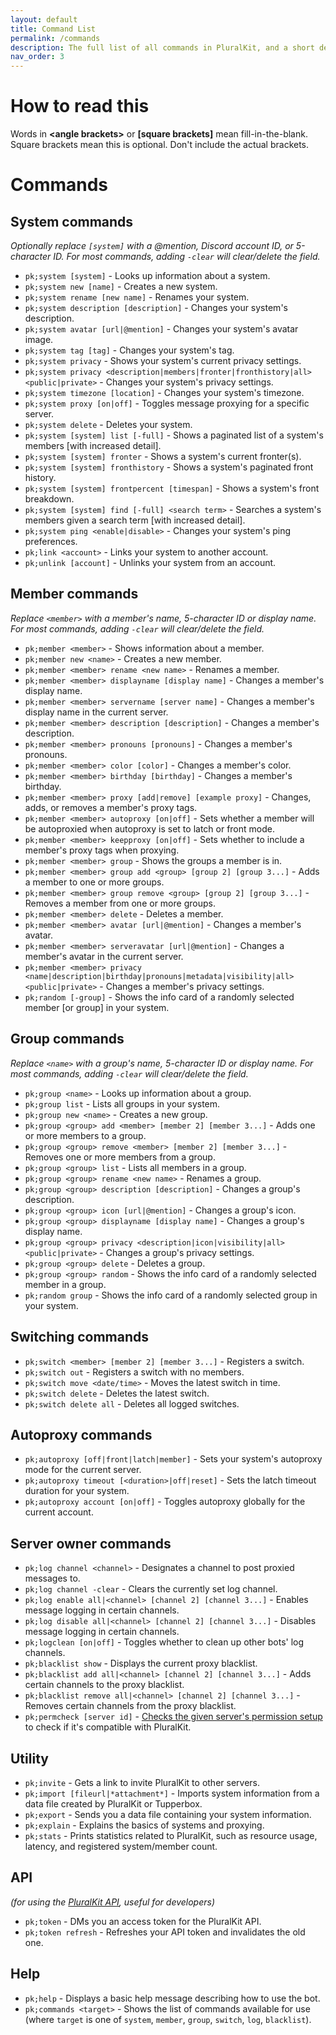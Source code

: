 ```yaml
---
layout: default
title: Command List
permalink: /commands
description: The full list of all commands in PluralKit, and a short description of what they do.
nav_order: 3
---
```


# How to read this
Words in **\<angle brackets>** or **[square brackets]** mean fill-in-the-blank. Square brackets mean this is optional. Don't include the actual brackets.

# Commands
## System commands
*Optionally replace `[system]` with a @mention, Discord account ID, or 5-character ID. For most commands, adding `-clear` will clear/delete the field.*
- `pk;system [system]` - Looks up information about a system.
- `pk;system new [name]` - Creates a new system.
- `pk;system rename [new name]` - Renames your system.
- `pk;system description [description]` - Changes your system's description.
- `pk;system avatar [url|@mention]` - Changes your system's avatar image.
- `pk;system tag [tag]` - Changes your system's tag.
- `pk;system privacy` - Shows your system's current privacy settings.
- `pk;system privacy <description|members|fronter|fronthistory|all> <public|private>` - Changes your system's privacy settings.
- `pk;system timezone [location]` - Changes your system's timezone.
- `pk;system proxy [on|off]` - Toggles message proxying for a specific server.
- `pk;system delete` - Deletes your system.
- `pk;system [system] list [-full]` - Shows a paginated list of a system's members [with increased detail].
- `pk;system [system] fronter` - Shows a system's current fronter(s).
- `pk;system [system] fronthistory` - Shows a system's paginated front history.
- `pk;system [system] frontpercent [timespan]` - Shows a system's front breakdown.
- `pk;system [system] find [-full] <search term>` - Searches a system's members given a search term [with increased detail].
- `pk;system ping <enable|disable>` - Changes your system's ping preferences.
- `pk;link <account>` - Links your system to another account.
- `pk;unlink [account]` - Unlinks your system from an account.

## Member commands
*Replace `<member>` with a member's name, 5-character ID or display name. For most commands, adding `-clear` will clear/delete the field.*
- `pk;member <member>` - Shows information about a member.
- `pk;member new <name>` - Creates a new member.
- `pk;member <member> rename <new name>` - Renames a member.
- `pk;member <member> displayname [display name]` - Changes a member's display name.
- `pk;member <member> servername [server name]` - Changes a member's display name in the current server.
- `pk;member <member> description [description]` - Changes a member's description.
- `pk;member <member> pronouns [pronouns]` - Changes a member's pronouns.
- `pk;member <member> color [color]` - Changes a member's color.
- `pk;member <member> birthday [birthday]` - Changes a member's birthday.
- `pk;member <member> proxy [add|remove] [example proxy]` - Changes, adds, or removes a member's proxy tags.
- `pk;member <member> autoproxy [on|off]` - Sets whether a member will be autoproxied when autoproxy is set to latch or front mode.
- `pk;member <member> keepproxy [on|off]` - Sets whether to include a member's proxy tags when proxying.
- `pk;member <member> group` - Shows the groups a member is in.
- `pk;member <member> group add <group> [group 2] [group 3...]` - Adds a member to one or more groups.
- `pk;member <member> group remove <group> [group 2] [group 3...]` - Removes a member from one or more groups.
- `pk;member <member> delete` - Deletes a member.
- `pk;member <member> avatar [url|@mention]` - Changes a member's avatar.
- `pk;member <member> serveravatar [url|@mention]` - Changes a member's avatar in the current server.
- `pk;member <member> privacy <name|description|birthday|pronouns|metadata|visibility|all> <public|private>` - Changes a member's privacy settings.
- `pk;random [-group]` - Shows the info card of a randomly selected member [or group] in your system.

## Group commands
*Replace `<name>` with a group's name, 5-character ID or display name. For most commands, adding `-clear` will clear/delete the field.*
- `pk;group <name>` - Looks up information about a group.
- `pk;group list` - Lists all groups in your system.
- `pk;group new <name>` - Creates a new group.
- `pk;group <group> add <member> [member 2] [member 3...]` - Adds one or more members to a group.
- `pk;group <group> remove <member> [member 2] [member 3...]` - Removes one or more members from a group.
- `pk;group <group> list` - Lists all members in a group.
- `pk;group <group> rename <new name>` - Renames a group.
- `pk;group <group> description [description]` - Changes a group's description.
- `pk;group <group> icon [url|@mention]` - Changes a group's icon.
- `pk;group <group> displayname [display name]` - Changes a group's display name.
- `pk;group <group> privacy <description|icon|visibility|all> <public|private>` - Changes a group's privacy settings.
- `pk;group <group> delete` - Deletes a group.
- `pk;group <group> random` - Shows the info card of a randomly selected member in a group.
- `pk;random group` - Shows the info card of a randomly selected group in your system.

## Switching commands
- `pk;switch <member> [member 2] [member 3...]` - Registers a switch.
- `pk;switch out` - Registers a switch with no members.
- `pk;switch move <date/time>` - Moves the latest switch in time.
- `pk;switch delete` - Deletes the latest switch.
- `pk;switch delete all` - Deletes all logged switches.

## Autoproxy commands
- `pk;autoproxy [off|front|latch|member]` - Sets your system's autoproxy mode for the current server.
- `pk;autoproxy timeout [<duration>|off|reset]` - Sets the latch timeout duration for your system.
- `pk;autoproxy account [on|off]` - Toggles autoproxy globally for the current account.

## Server owner commands
- `pk;log channel <channel>` - Designates a channel to post proxied messages to.
- `pk;log channel -clear` - Clears the currently set log channel.
- `pk;log enable all|<channel> [channel 2] [channel 3...]` - Enables message logging in certain channels.
- `pk;log disable all|<channel> [channel 2] [channel 3...]` - Disables message logging in certain channels.
- `pk;logclean [on|off]` - Toggles whether to clean up other bots' log channels.
- `pk;blacklist show` - Displays the current proxy blacklist.
- `pk;blacklist add all|<channel> [channel 2] [channel 3...]` - Adds certain channels to the proxy blacklist.
- `pk;blacklist remove all|<channel> [channel 2] [channel 3...]` - Removes certain channels from the proxy blacklist.
- `pk;permcheck [server id]` - [Checks the given server's permission setup](<./staff/permissions/#permission-checker-command>) to check if it's compatible with PluralKit.

## Utility
- `pk;invite` - Gets a link to invite PluralKit to other servers.
- `pk;import [fileurl|*attachment*]` - Imports system information from a data file created by PluralKit or Tupperbox.
- `pk;export` - Sends you a data file containing your system information.
- `pk;explain` - Explains the basics of systems and proxying.
- `pk;stats` - Prints statistics related to PluralKit, such as resource usage, latency, and registered system/member count.

## API
*(for using the [PluralKit API](https://pluralkit.me/api), useful for developers)*
- `pk;token` - DMs you an access token for the PluralKit API.
- `pk;token refresh` - Refreshes your API token and invalidates the old one.

## Help
- `pk;help` - Displays a basic help message describing how to use the bot.
- `pk;commands <target>` - Shows the list of commands available for use (where `target` is one of `system`, `member`, `group`, `switch`, `log`, `blacklist`).
